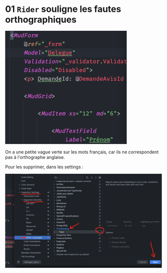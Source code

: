 # 01 `Rider` souligne les fautes orthographiques

<img src="assets/surligning-typo-fault.png" alt="surligning-typo-fault" />

On a une petite vague verte sur les mots français, car ils ne correspondent pas à l'orthographe anglaise.

Pour les supprimer, dans les settings :

<img src="assets/settings-to-disable-typo-check.png" alt="settings-to-disable-typo-check" />